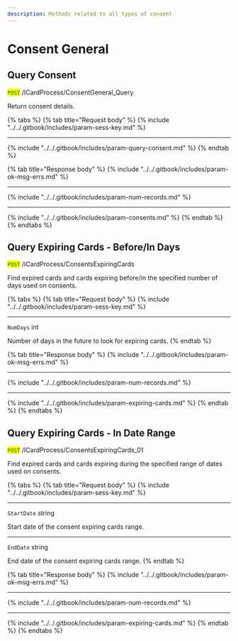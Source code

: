```yaml
---
description: Methods related to all types of consent
---
```


# Consent General

## Query Consent

<mark style="color:green;">`POST`</mark> /ICardProcess/ConsentGeneral\_Query

Return consent details.

{% tabs %}
{% tab title="Request body" %}
{% include "../../.gitbook/includes/param-sess-key.md" %}

***

{% include "../../.gitbook/includes/param-query-consent.md" %}
{% endtab %}

{% tab title="Response body" %}
{% include "../../.gitbook/includes/param-ok-msg-errs.md" %}

***

{% include "../../.gitbook/includes/param-num-records.md" %}

***

{% include "../../.gitbook/includes/param-consents.md" %}
{% endtab %}
{% endtabs %}





## Query Expiring Cards - Before/In Days

<mark style="color:green;">`POST`</mark> /ICardProcess/ConsentsExpiringCards

Find expired cards and cards expiring before/in the specified number of days used on consents.&#x20;

{% tabs %}
{% tab title="Request body" %}
{% include "../../.gitbook/includes/param-sess-key.md" %}

***

`NumDays` int

Number of days in the future to look for expiring cards.
{% endtab %}

{% tab title="Response body" %}
{% include "../../.gitbook/includes/param-ok-msg-errs.md" %}

***

{% include "../../.gitbook/includes/param-num-records.md" %}

***

{% include "../../.gitbook/includes/param-expiring-cards.md" %}
{% endtab %}
{% endtabs %}





## Query Expiring Cards - In Date Range

<mark style="color:green;">`POST`</mark> /ICardProcess/ConsentsExpiringCards\_01

Find expired cards and cards expiring during the specified range of dates used on consents.&#x20;

{% tabs %}
{% tab title="Request body" %}
{% include "../../.gitbook/includes/param-sess-key.md" %}

***

`StartDate` string

Start date of the consent expiring cards range.

***

`EndDate` string

End date of the consent expiring cards range.
{% endtab %}

{% tab title="Response body" %}
{% include "../../.gitbook/includes/param-ok-msg-errs.md" %}

***

{% include "../../.gitbook/includes/param-num-records.md" %}

***

{% include "../../.gitbook/includes/param-expiring-cards.md" %}
{% endtab %}
{% endtabs %}

